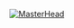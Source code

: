 [![MasterHead](https://upload.wikimedia.org/wikipedia/commons/thumb/4/4d/Cat_November_2010-1a.jpg/1200px-Cat_November_2010-1a.jpg)](https://github.com/stardust5555)

